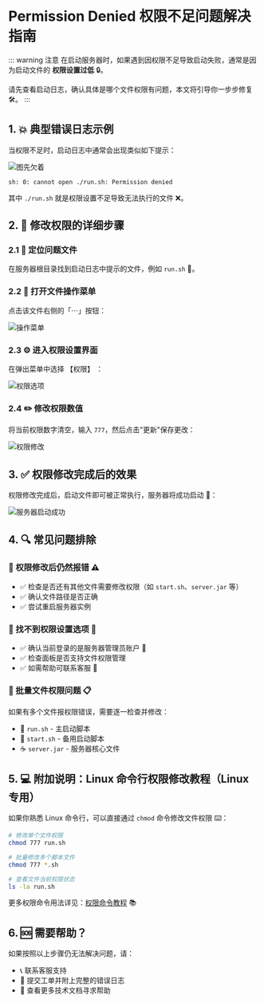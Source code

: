 # Permission Denied 权限不足问题解决指南

::: warning 注意
在启动服务器时，如果遇到因权限不足导致启动失败，通常是因为启动文件的 **权限设置过低** 🔒。  

请先查看启动日志，确认具体是哪个文件权限有问题，本文将引导你一步步修复 🛠️。
:::

## 1. 💥 典型错误日志示例
当权限不足时，启动日志中通常会出现类似如下提示：

![图先欠着]()

```
sh: 0: cannot open ./run.sh: Permission denied
```

其中 `./run.sh` 就是权限设置不足导致无法执行的文件 ❌。


## 2. 🔧 修改权限的详细步骤
### 2.1 🎯 定位问题文件
在服务器根目录找到启动日志中提示的文件，例如 `run.sh` 📁。

### 2.2 📱 打开文件操作菜单
点击该文件右侧的「⋯」按钮：

![操作菜单](https://img.liuliyue.cn/img/683980ef7dd47.png)

### 2.3 ⚙️ 进入权限设置界面
在弹出菜单中选择 【权限】 ：

![权限选项](https://img.liuliyue.cn/img/6839812a2fdc1.png)

### 2.4 ✏️ 修改权限数值
将当前权限数字清空，输入 `777`，然后点击"更新"保存更改：

![权限修改](https://img.liuliyue.cn/img/68398162bba5d.png)


## 3. ✅ 权限修改完成后的效果
权限修改完成后，启动文件即可被正常执行，服务器将成功启动 🚀：

![服务器启动成功](https://img.liuliyue.cn/img/683981dbb7409.png)


## 4. 🔍 常见问题排除

### 🔧 权限修改后仍然报错 ⚠️
- ✅ 检查是否还有其他文件需要修改权限（如 `start.sh`、`server.jar` 等）
- ✅ 确认文件路径是否正确
- ✅ 尝试重启服务器实例

### 🔧 找不到权限设置选项 🤔
- ✅ 确认当前登录的是服务器管理员账户 👤
- ✅ 检查面板是否支持文件权限管理
- ✅ 如需帮助可联系客服 💬

### 🔧 批量文件权限问题 📋
如果有多个文件报权限错误，需要逐一检查并修改：
- 🚀 `run.sh` - 主启动脚本
- 🔄 `start.sh` - 备用启动脚本  
- ☕ `server.jar` - 服务器核心文件


## 5. 💻 附加说明：Linux 命令行权限修改教程（Linux 专用）

如果你熟悉 Linux 命令行，可以直接通过 `chmod` 命令修改文件权限 ⌨️：

```bash
# 修改单个文件权限
chmod 777 run.sh

# 批量修改多个脚本文件
chmod 777 *.sh

# 查看文件当前权限状态
ls -la run.sh
```
更多权限命令用法详见：[权限命令教程](https://www.runoob.com/linux/linux-comm-chmod.html) 📚


## 6. 🆘 需要帮助？

如果按照以上步骤仍无法解决问题，请：
- 📞 联系客服支持
- 🎫 提交工单并附上完整的错误日志
- 💬 查看更多技术文档寻求帮助



